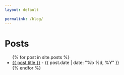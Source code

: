 ```yaml
---
layout: default

permalink: /blog/
---
```


<h1>Posts</h1>
<ul>
  {% for post in site.posts %}
    <li><a href="{{ post.url }}">{{ post.title }}</a> - {{ post.date | date: "%b %d, %Y" }}</li>
  {% endfor %}
</ul>
